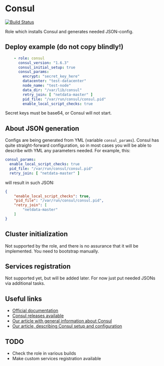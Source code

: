 # Consul

[![Build Status](https://drone.osshelp.ru/api/badges/ansible/consul/status.svg)](https://drone.osshelp.ru/ansible/consul)

Role which installs Consul and generates needed JSON-config.

## Deploy example (do not copy blindly!)

```yaml
    - role: consul
      consul_version: "1.6.3"
      consul_initial_setup: true
      consul_params:
        encrypt: "secret_key_here"
        datacenter: "test-datacenter"
        node_name: "test-node"
        data_dir: "/var/lib/consul"
        retry_join: [ "netdata-master" ]
        pid_file: "/var/run/consul/consul.pid"
        enable_local_script_checks: true
```

Secret keys must be base64, or Consul will not start.

## About JSON generation

Configs are being generated from YML (variable `consul_params`). Consul has quite straight-forward configuration, so in most cases you will be able to describe with YML any parameters needed. For example, this:

```yaml
consul_params:
  enable_local_script_checks: true
  pid_file: "/var/run/consul/consul.pid"
  retry_join: [ "netdata-master" ]
```

will result in such JSON:

```json
{
    "enable_local_script_checks": true,
    "pid_file": "/var/run/consul/consul.pid",
    "retry_join": [
        "netdata-master"
    ]
}
```

## Cluster initialization

Not supported by the role, and there is no assurance that it will be implemented. You need to bootstrap manually.

## Services registration

Not supported yet, but will be added later. For now just put needed JSONs via additional tasks.

## Useful links

- [Official documentation](https://www.consul.io/docs/index.html)
- [Consul releases available](https://releases.hashicorp.com/consul/)
- [Our article with general information about Consul](https://rm.osshelp.ru/projects/support-servers/knowledgebase/articles/3364)
- [Our article, describing Consul setup and configuration](https://oss.help/kb3367)

## TODO

- Check the role in various builds
- Make custom services registration available

